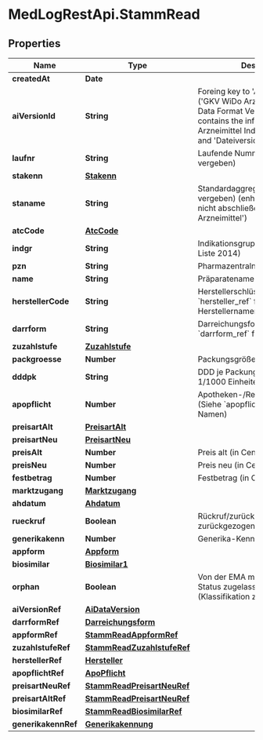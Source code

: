 # MedLogRestApi.StammRead

## Properties

Name | Type | Description | Notes
------------ | ------------- | ------------- | -------------
**createdAt** | **Date** |  | [optional] 
**aiVersionId** | **String** | Foreing key to &#39;AiDataVersion&#39; (&#39;GKV WiDo Arzneimittel Index&#39; Data Format Version) which contains the information which Arzneimittel Index &#39;Datenstand&#39; and &#39;Dateiversion&#39; the row has | 
**laufnr** | **String** | Laufende Nummer (vom WIdO vergeben) | 
**stakenn** | [**Stakenn**](Stakenn.md) |  | 
**staname** | **String** | Standardaggregatname (vom WIdO vergeben) (enhält *NV* wenn &#39;Noch nicht abschließend klassifiziertes Arzneimittel&#39;) | 
**atcCode** | [**AtcCode**](AtcCode.md) |  | 
**indgr** | **String** | Indikationsgruppe (nach Roter Liste 2014) | 
**pzn** | **String** | Pharmazentralnummer | 
**name** | **String** | Präparatename | 
**herstellerCode** | **String** | Herstellerschlüssel (Siehe &#x60;hersteller_ref&#x60; für vollen Herstellernamen) | 
**darrform** | **String** | Darreichungsformschlüssel (Siehe &#x60;darrform_ref&#x60; für vollen Namen) | 
**zuzahlstufe** | [**Zuzahlstufe**](Zuzahlstufe.md) |  | 
**packgroesse** | **Number** | Packungsgröße (in 1/10 Einheiten) | 
**dddpk** | **String** | DDD je Packung (nach WIdO, in 1/1000 Einheiten) | 
**apopflicht** | **Number** | Apotheken-/Rezeptpflichtschlüssel (Siehe &#x60;apopflicht_ref&#x60; für vollen Namen) | 
**preisartAlt** | [**PreisartAlt**](PreisartAlt.md) |  | 
**preisartNeu** | [**PreisartNeu**](PreisartNeu.md) |  | 
**preisAlt** | **Number** | Preis alt (in Cent) | 
**preisNeu** | **Number** | Preis neu (in Cent) | 
**festbetrag** | **Number** | Festbetrag (in Cent) | 
**marktzugang** | [**Marktzugang**](Marktzugang.md) |  | 
**ahdatum** | [**Ahdatum**](Ahdatum.md) |  | 
**rueckruf** | **Boolean** | Rückruf/zurückgezogen oder zurückgezogen durch Hersteller | 
**generikakenn** | **Number** | Generika-Kennung | 
**appform** | [**Appform**](Appform.md) |  | 
**biosimilar** | [**Biosimilar1**](Biosimilar1.md) |  | 
**orphan** | **Boolean** | Von der EMA mit Orphan Drug Status zugelassene Arzneimittel (Klassifikation zum Stichtag) | 
**aiVersionRef** | [**AiDataVersion**](AiDataVersion.md) |  | 
**darrformRef** | [**Darreichungsform**](Darreichungsform.md) |  | 
**appformRef** | [**StammReadAppformRef**](StammReadAppformRef.md) |  | 
**zuzahlstufeRef** | [**StammReadZuzahlstufeRef**](StammReadZuzahlstufeRef.md) |  | 
**herstellerRef** | [**Hersteller**](Hersteller.md) |  | 
**apopflichtRef** | [**ApoPflicht**](ApoPflicht.md) |  | 
**preisartNeuRef** | [**StammReadPreisartNeuRef**](StammReadPreisartNeuRef.md) |  | 
**preisartAltRef** | [**StammReadPreisartNeuRef**](StammReadPreisartNeuRef.md) |  | 
**biosimilarRef** | [**StammReadBiosimilarRef**](StammReadBiosimilarRef.md) |  | 
**generikakennRef** | [**Generikakennung**](Generikakennung.md) |  | 


